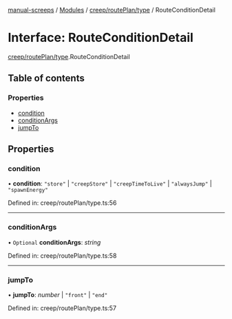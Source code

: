 [manual-screeps](../README.md) / [Modules](../modules.md) / [creep/routePlan/type](../modules/creep_routeplan_type.md) / RouteConditionDetail

# Interface: RouteConditionDetail

[creep/routePlan/type](../modules/creep_routeplan_type.md).RouteConditionDetail

## Table of contents

### Properties

- [condition](creep_routeplan_type.routeconditiondetail.md#condition)
- [conditionArgs](creep_routeplan_type.routeconditiondetail.md#conditionargs)
- [jumpTo](creep_routeplan_type.routeconditiondetail.md#jumpto)

## Properties

### condition

• **condition**: ``"store"`` \| ``"creepStore"`` \| ``"creepTimeToLive"`` \| ``"alwaysJump"`` \| ``"spawnEnergy"``

Defined in: creep/routePlan/type.ts:56

___

### conditionArgs

• `Optional` **conditionArgs**: *string*

Defined in: creep/routePlan/type.ts:58

___

### jumpTo

• **jumpTo**: *number* \| ``"front"`` \| ``"end"``

Defined in: creep/routePlan/type.ts:57
